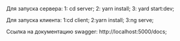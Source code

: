 Для запуска сервера:
  1: cd server;
  2: yarn install;
  3: yard start:dev;

Для запуска клиента:
  1:cd client;
  2:yarn install;
  3:ng serve;

Ссылка на документацию swagger: http://localhost:5000/docs;
